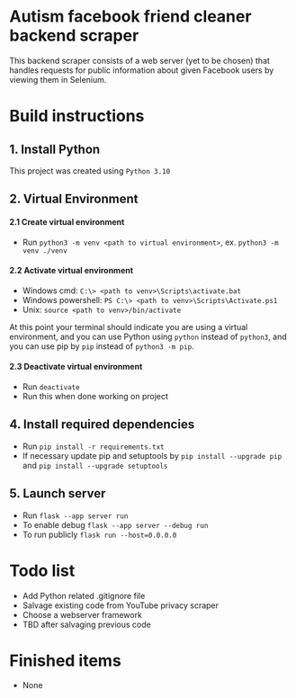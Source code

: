 # Autism facebook friend cleaner backend scraper
This backend scraper consists of a web server (yet to be chosen) that handles requests for public information about given Facebook users by viewing them in Selenium.

# Build instructions

## 1. Install Python
This project was created using `Python 3.10`

## 2. Virtual Environment
#### 2.1 Create virtual environment
- Run `python3 -m venv <path to virtual environment>`, ex. `python3 -m venv ./venv`
#### 2.2 Activate virtual environment
- Windows cmd: `C:\> <path to venv>\Scripts\activate.bat`
- Windows powershell: `PS C:\> <path to venv>\Scripts\Activate.ps1`
- Unix: `source <path to venv>/bin/activate`

At this point your terminal should indicate you are using a virtual environment, and you can use Python using `python` instead of `python3`, and you can use pip by `pip` instead of `python3 -m pip`.
#### 2.3 Deactivate virtual environment
- Run `deactivate`
- Run this when done working on project

## 4. Install required dependencies
- Run `pip install -r requirements.txt`
- If necessary update pip and setuptools by `pip install --upgrade pip` and `pip install --upgrade setuptools`

## 5. Launch server
- Run `flask --app server run`
- To enable debug `flask --app server --debug run`
- To run publicly `flask run --host=0.0.0.0`

# Todo list
- Add Python related .gitignore file
- Salvage existing code from YouTube privacy scraper
- Choose a webserver framework
- TBD after salvaging previous code

# Finished items
- None
